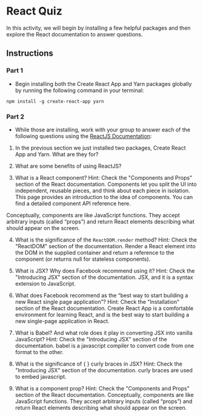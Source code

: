 # React Quiz

In this activity, we will begin by installing a few helpful packages and then explore the React documentation to answer questions.

## Instructions

### Part 1

* Begin installing both the Create React App and Yarn packages globally by running the following command in your terminal:

`npm install -g create-react-app yarn`

### Part 2

* While those are installing, work with your group to answer each of the following questions using the [ReactJS Documentation](https://facebook.github.io/react/):

1. In the previous section we just installed two packages, Create React App and Yarn. What are they for?

2. What are some benefits of using ReactJS?

3. What is a React component? Hint: Check the "Components and Props" section of the React documentation.
    Components let you split the UI into independent, reusable pieces, and think about each piece in isolation. This page provides an introduction to the idea of components. You can find a detailed component API reference here.

Conceptually, components are like JavaScript functions. They accept arbitrary inputs (called “props”) and return React elements describing what should appear on the screen.

4. What is the significance of the `ReactDOM.render` method? Hint: Check the "ReactDOM" section of the documentation.
    Render a React element into the DOM in the supplied container and return a reference to the component (or returns null for stateless components).

5. What is JSX? Why does Facebook recommend using it? Hint: Check the "Introducing JSX" section of the documentation.
    JSX, and it is a syntax extension to JavaScript.

6. What does Facebook recommend as the “best way to start building a new React single page application”? Hint: Check the "Installation" section of the React documentation.
    Create React App is a comfortable environment for learning React, and is the best way to start building a new single-page application in React.

7. What is Babel? And what role does it play in converting JSX into vanilla JavaScript? Hint: Check the "Introducing JSX" section of the documentation.
    babel is a javascript compiler to convert code from one format to the other.

8. What is the significance of { } curly braces in JSX? Hint: Check the "Introducing JSX" section of the documentation.
    curly braces are used to embed javascript.

9. What is a component prop? Hint: Check the "Components and Props" section of the React documentation.
    Conceptually, components are like JavaScript functions. They accept arbitrary inputs (called “props”) and return React elements describing what should appear on the screen.
